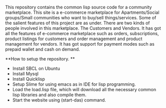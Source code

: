 This repository contains the common lisp source code for a community marketplace. This site is a e-commerce marketplace for Apartments/Social groups/Small communities who want to buy/sell things/services. Some of the salient features of this project are as under. There are two kinds of people involved in this marketplace. The Customers and Vendors. It has got all the features of e-commerce marketplace such as orders, subscriptions, product listings for customers and order management and product management for vendors. It has got support for payment modes such as prepaid wallet and cash on demand. 

**How to setup the repository. **

* Install SBCL on Ubuntu
* Install Mysql
* Install Quicklisp
* Setup Slime for using emacs as in IDE for lisp programming. 
* Load the load.lisp file, which will download all the necessary common lisp libraries and also compile them. 
* Start the website using (start-das) command. 




